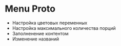 # Menu Proto

- Настройка цветовых переменных
- Настройка максимального количества порций
- Заполненение контентом
- Изменение названий
